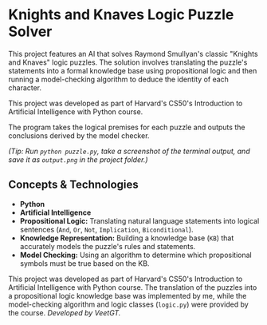 # Knights and Knaves Logic Puzzle Solver

This project features an AI that solves Raymond Smullyan's classic "Knights and Knaves" logic puzzles. The solution involves translating the puzzle's statements into a formal knowledge base using propositional logic and then running a model-checking algorithm to deduce the identity of each character.

This project was developed as part of Harvard's CS50's Introduction to Artificial Intelligence with Python course.

The program takes the logical premises for each puzzle and outputs the conclusions derived by the model checker.

*(Tip: Run `python puzzle.py`, take a screenshot of the terminal output, and save it as `output.png` in the project folder.)*

## Concepts & Technologies

- **Python**
- **Artificial Intelligence**
- **Propositional Logic:** Translating natural language statements into logical sentences (`And`, `Or`, `Not`, `Implication`, `Biconditional`).
- **Knowledge Representation:** Building a knowledge base (`KB`) that accurately models the puzzle's rules and statements.
- **Model Checking:** Using an algorithm to determine which propositional symbols must be true based on the KB.


This project was developed as part of Harvard's CS50's Introduction to Artificial Intelligence with Python course. The translation of the puzzles into a propositional logic knowledge base was implemented by me, while the model-checking algorithm and logic classes (`logic.py`) were provided by the course.
*Developed by VeetGT.*
